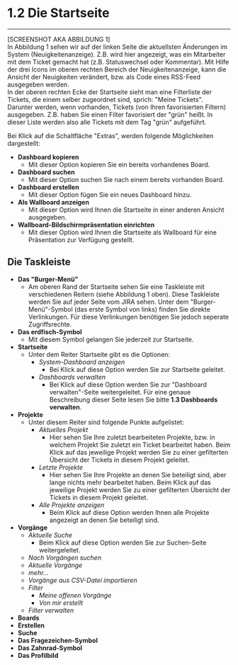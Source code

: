 # 1.2 Die Startseite

---

\[SCREENSHOT AKA ABBILDUNG 1\]  
In Abbildung 1 sehen wir auf der linken Seite die aktuellsten Änderungen im System \(Neuigkeitenanzeige\). Z.B. wird hier angezeigt, was ein Mitarbeiter mit dem Ticket gemacht hat \(z.B. Statuswechsel oder Kommentar\). Mit Hilfe der drei Icons im oberen rechten Bereich der Neuigkeitenanzeige, kann die Ansicht der Neuigkeiten verändert, bzw. als Code eines RSS-Feed ausgegeben werden.  
In der oberen rechten Ecke der Startseite sieht man eine Filterliste der Tickets, die einem selber zugeordnet sind, sprich: "Meine Tickets".  
Darunter werden, wenn vorhanden, Tickets \(von Ihren favorisierten Filtern\) ausgegeben. Z.B. haben Sie einen Filter favorisiert der "grün" heißt. In dieser Liste werden also alle Tickets mit dem Tag "grün" aufgeführt.

Bei Klick auf die Schaltfläche "Extras", werden folgende Möglichkeiten dargestellt:

* **Dashboard kopieren**
  * Mit dieser Option kopieren Sie ein bereits vorhandenes Board.
* **Dashboard suchen**
  * Mit dieser Option suchen Sie nach einem bereits vorhanden Board.
* **Dashboard erstellen**
  * Mit dieser Option fügen Sie ein neues Dashboard hinzu.
* **Als Wallboard anzeigen**
  * Mit dieser Option wird Ihnen die Startseite in einer anderen Ansicht ausgegeben.
* **Wallboard-Bildschirmpräsentation einrichten**
  * Mit dieser Option wird Ihnen die Startseite als Wallboard für eine Präsentation zur Verfügung gestellt.

## Die Taskleiste

* **Das "Burger-Menü"**
  * Am oberen Rand der Startseite sehen Sie eine Taskleiste mit verschiedenen Reitern \(siehe Abbildung 1 oben\). Diese Taskleiste werden Sie auf jeder Seite vom JIRA sehen. Unter dem "Burger-Menü"-Symbol \(das erste Symbol von links\) finden Sie direkte Verlinkungen. Für diese Verlinkungen benötigen Sie jedoch seperate Zugriffsrechte.
* **Das erdfisch-Symbol**
  * Mit diesem Symbol gelangen Sie jederzeit zur Startseite.
* **Startseite**
  * Unter dem Reiter Startseite gibt es die Optionen:
    * _System-Dashboard anzeigen_
      * Bei Klick auf diese Option werden Sie zur Startseite geleitet.
    * _Dashboards verwalten_
      * Bei Klick auf diese Option werden Sie zur "Dashboard verwalten"-Seite weitergeleitet. Für eine genaue Beschreibung dieser Seite lesen Sie bitte **1.3 Dashboards verwalten**.
* **Projekte**
  * Unter diesem Reiter sind folgende Punkte aufgelistet:
    * _Aktuelles Projekt_
      * Hier sehen Sie Ihre zuletzt bearbeiteten Projekte, bzw. in welchem Projekt Sie zuletzt ein Ticket bearbeitet haben. Beim Klick auf das jeweilige Projekt werden Sie zu einer gefilterten Übersicht der Tickets in diesem Projekt geleitet. 
    * _Letzte Projekte_
      * Hier sehen Sie Ihre Projekte an denen Sie beteiligt sind, aber lange nichts mehr bearbeitet haben. Beim Klick auf das jeweilige Projekt werden Sie zu einer gefilterten Übersicht der Tickets in diesem Projekt geleitet.
    * _Alle Projekte anzeigen_
      * Beim Klick auf diese Option werden Ihnen alle Projekte angezeigt an denen Sie beteiligt sind. 
* **Vorgänge**
  * _Aktuelle Suche_
    * Beim Klick auf diese Option werden Sie zur Suchen-Seite weitergeleitet. 
  * _Nach Vorgängen suchen_
  * _Aktuelle Vorgänge_
  * _mehr..._
  * _Vorgänge aus CSV-Datei importieren_
  * _Filter_
    * _Meine offenen Vorgänge_
    * _Von mir erstellt_
  * _Filter verwalten_
* **Boards**
* **Erstellen**
* **Suche**
* **Das Fragezeichen-Symbol**
* **Das Zahnrad-Symbol**
* **Das Profilbild**




